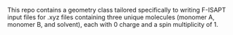 This repo contains a geometry class tailored specifically to writing F-ISAPT input files for .xyz files containing three unique molecules (monomer A, monomer B, and solvent), each with 0 charge and a spin multiplicity of 1.
